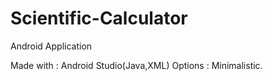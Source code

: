 # Scientific-Calculator
Android Application

Made with : Android Studio(Java,XML)
Options : Minimalistic.
 

